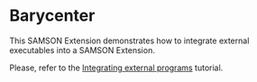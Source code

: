 # Barycenter

This SAMSON Extension demonstrates how to integrate external executables into a SAMSON Extension.

Please, refer to the [Integrating external programs](https://documentation.samson-connect.net/developers/latest/tutorials/integrating-external-programs/) tutorial.
